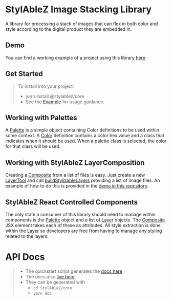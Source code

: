 # StylAbleZ Image Stacking Library

A library for processing a stack of images that can flex in both color and style according to the digital product they are embedded in.

## Demo
You can find a working example of a project using this library [here](https://rhythmone.github.io/StylAbleZ/examples/dnd/build/)

## Get Started

> To install into your project:
> * yarn install @stylablez/core
> * See the [Example](./examples/dnd) for usage guidance.






## Working with Palettes
A [Palette](https://rhythmone.github.io/StylAbleZ/core/docs/Palette.html) is a simple object containing Color definitions to be used within some context.  A [Color](https://rhythmone.github.io/StylAbleZ/core/docs/Color.html) definition contains a color hex value and a class that indicates when it should be used.  When a palette class is selected, the color for that class will be used.

## Working with StylAbleZ LayerComposition
Creating a [Composite](https://rhythmone.github.io/StylAbleZ/core/docs/Composite.html) from a list of files is easy.  Just create a new [LayerTool](https://rhythmone.github.io/StylAbleZ/core/docs/LayerTool.html) and call [buildStylizableLayers](https://rhythmone.github.io/StylAbleZ/core/docs/LayerTool.html#buildStylizableLayers) providing a list of image files.  An example of how to do this is provided in the [demo in this repository](../examples/dnd/src/stylablez/work).


## StylAbleZ React Controlled Components
The only state a consumer of this library should need to manage within components is the [Palette](https://rhythmone.github.io/StylAbleZ/core/docs/Palette.html) object and a list of [Layer](https://rhythmone.github.io/StylAbleZ/core/docs/Layers.html) objects.  The [Composite](https://rhythmone.github.io/StylAbleZ/core/docs/Composite.html) JSX element takes each of these as attributes.  All style extraction is done within the [Layer](https://rhythmone.github.io/StylAbleZ/core/docs/CompositionLayers.html) so developers are free from having to manage any styling related to the layers.


# API Docs
> * The quickstart script generates the  [docs here](./core/docs)
> * The docs also [live here](https://rhythmone.github.io/StylAbleZ/core/docs/) 
> * They can be generated with
>   * `cd StylAbleZ/core`
>   * `yarn doc`
